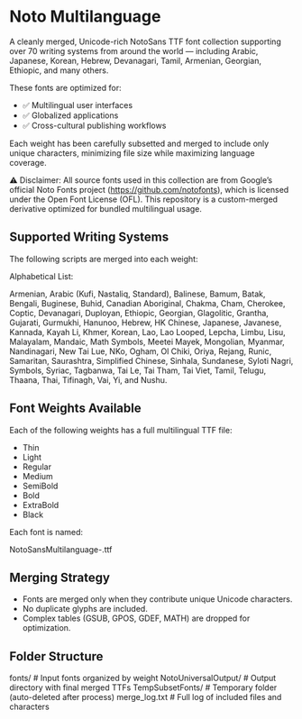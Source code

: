 Noto Multilanguage
==================

A cleanly merged, Unicode-rich NotoSans TTF font collection supporting over 70 writing systems from around the world — including Arabic, Japanese, Korean, Hebrew, Devanagari, Tamil, Armenian, Georgian, Ethiopic, and many others.

These fonts are optimized for:

- ✅ Multilingual user interfaces
- ✅ Globalized applications
- ✅ Cross-cultural publishing workflows

Each weight has been carefully subsetted and merged to include only unique characters, minimizing file size while maximizing language coverage.

⚠️ Disclaimer: All source fonts used in this collection are from Google’s official Noto Fonts project (https://github.com/notofonts), which is licensed under the Open Font License (OFL).
This repository is a custom-merged derivative optimized for bundled multilingual usage.

Supported Writing Systems
-------------------------

The following scripts are merged into each weight:

Alphabetical List:

Armenian, Arabic (Kufi, Nastaliq, Standard), Balinese, Bamum, Batak, Bengali, Buginese, Buhid, Canadian Aboriginal, Chakma, Cham, Cherokee, Coptic, Devanagari, Duployan, Ethiopic, Georgian, Glagolitic, Grantha, Gujarati, Gurmukhi, Hanunoo, Hebrew, HK Chinese, Japanese, Javanese, Kannada, Kayah Li, Khmer, Korean, Lao, Lao Looped, Lepcha, Limbu, Lisu, Malayalam, Mandaic, Math Symbols, Meetei Mayek, Mongolian, Myanmar, Nandinagari, New Tai Lue, NKo, Ogham, Ol Chiki, Oriya, Rejang, Runic, Samaritan, Saurashtra, Simplified Chinese, Sinhala, Sundanese, Syloti Nagri, Symbols, Syriac, Tagbanwa, Tai Le, Tai Tham, Tai Viet, Tamil, Telugu, Thaana, Thai, Tifinagh, Vai, Yi, and Nushu.

Font Weights Available
----------------------

Each of the following weights has a full multilingual TTF file:

- Thin
- Light
- Regular
- Medium
- SemiBold
- Bold
- ExtraBold
- Black

Each font is named:

NotoSansMultilanguage-<Weight>.ttf

Merging Strategy
----------------

- Fonts are merged only when they contribute unique Unicode characters.
- No duplicate glyphs are included.
- Complex tables (GSUB, GPOS, GDEF, MATH) are dropped for optimization.

Folder Structure
----------------

fonts/                # Input fonts organized by weight
NotoUniversalOutput/  # Output directory with final merged TTFs
TempSubsetFonts/      # Temporary folder (auto-deleted after process)
merge_log.txt         # Full log of included files and characters
